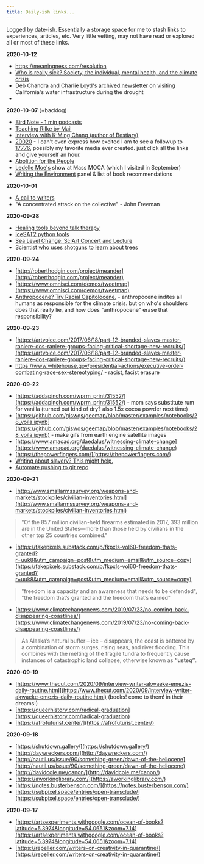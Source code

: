```yaml
---
title: Daily-ish links...
---
```


Logged by date-ish. Essentially a storage space for me to stash links to experiences, articles, etc. Very little vetting, may not have read or explored all or most of these links. 

**2020-10-12**
+ https://meaningness.com/resolution
+ [Who is really sick? Society, the individual, mental health, and the climate crisis](https://believermag.com/under-the-weather/)
+ Deb Chandra and Charlie Loyd's [archived newsletter](https://tinyletter.com/metafoundry/letters/metafoundry-35-dilution-of-precision) on visiting California's water infrastructure during the drought
+ 

**2020-10-07** (+backlog)

+  [Bird Note - 1 min podcasts](https://www.birdnote.org/)
+  [Teaching Rilke by Mail](https://popula.com/2020/10/01/living-in-letters/)
+  [Interview with K-Ming Chang (author of Bestiary)](https://therumpus.net/2020/09/the-rumpus-interview-with-k-ming-chang/)
+ [20020](https://www.sbnation.com/secret-base/21410129/20020/chapter-1) - I can't even express how excited I am to see a followup to [17776](https://www.sbnation.com/a/17776-football), possibly my favorite media ever created. just click all the links and give yourself an hour.
+ [Abolition for the People](https://level.medium.com/abolition-for-the-people-397ef29e3ca5)
+ [Ledelle Moe's](https://massmoca.org/event/ledelle-moe/) show at Mass MOCA (which I visited in September)
+ [Writing the Environment](https://centerforfiction.org/videos/on-america-writing-and-reading-the-environment/) panel & list of book recommendations

**2020-10-01**
+ [A call to writers](https://www.riverwalking.com/blog/a-call-to-writers-1.html) 
+ "A concentrated attack on the collective" - John Freeman

**2020-09-28**
+ [Healing tools beyond talk therapy](https://www.thesundaysoother.com/home/my-favorite-healing-resources-to-help-you-move-past-talk-therapy)
+ [IceSAT2 python tools](https://icepyx.readthedocs.io/en/latest/)
+ [Sea Level Change: SciArt Concert and Lecture](https://www.earth.columbia.edu/videos/view/sea-level-change-a-sciart-concert-and-lecture)
+ [Scientist who uses shotguns to learn about trees](https://www.theguardian.com/environment/2020/sep/17/shoots-and-leaves-the-shotgun-scientist-who-hunts-moving-trees-aoe)

**2020-09-24**
+ [http://roberthodgin.com/project/meander](http://roberthodgin.com/project/meander)
+ [https://www.omnisci.com/demos/tweetmap](https://www.omnisci.com/demos/tweetmap)
+ [Anthropocene? Try Racial Capitolocene.](https://www.versobooks.com/blogs/3376-racial-capitalocene) - anthropocene indites all humans as responsible for the climate crisis. but on who's shoulders does that really lie, and how does "anthropocene" erase that responsibility?

**2020-09-23**
+ [https://artvoice.com/2017/06/18/part-12-branded-slaves-master-raniere-dos-raniere-groups-facing-critical-shortage-new-recruits/](https://artvoice.com/2017/06/18/part-12-branded-slaves-master-raniere-dos-raniere-groups-facing-critical-shortage-new-recruits/)
+ [https://www.whitehouse.gov/presidential-actions/executive-order-combating-race-sex-stereotyping/
](https://www.whitehouse.gov/presidential-actions/executive-order-combating-race-sex-stereotyping/) - racist, facist erasure

**2020-09-22**
+ [https://addapinch.com/wprm_print/31552/](https://addapinch.com/wprm_print/31552/) - mom says substitute rum for vanilla (turned out kind of dry? also 1.5x cocoa powder next time)
+ [https://github.com/giswqs/geemap/blob/master/examples/notebooks/28_voila.ipynb](https://github.com/giswqs/geemap/blob/master/examples/notebooks/28_voila.ipynb) - make gifs from earth engine satellite images
+ [https://www.amacad.org/daedalus/witnessing-climate-change](https://www.amacad.org/daedalus/witnessing-climate-change)
+ [https://thepowerfingers.com/](https://thepowerfingers.com/)
+ [Writing about slavery? This might help.](https://docs.google.com/document/d/1A4TEdDgYslX-hlKezLodMIM71My3KTN0zxRv0IQTOQs/mobilebasic) 
+ [Automate pushing to git repo](https://medium.com/@ospiegel51191/how-i-used-cron-to-automatically-simulate-git-activity-13651fd0ca12)

**2020-09-21**
+ [http://www.smallarmssurvey.org/weapons-and-markets/stockpiles/civilian-inventories.html](http://www.smallarmssurvey.org/weapons-and-markets/stockpiles/civilian-inventories.html)
> "Of the 857 million civilian-held firearms estimated in 2017, 393 million are in the United States—more than those held by civilians in the other top 25 countries combined."  
+ [https://fakepixels.substack.com/p/fkpxls-vol60-freedom-thats-granted?r=uuk8&utm_campaign=post&utm_medium=email&utm_source=copy](https://fakepixels.substack.com/p/fkpxls-vol60-freedom-thats-granted?r=uuk8&utm_campaign=post&utm_medium=email&utm_source=copy)
> "freedom is a capacity and an awareness that needs to be defended", "the freedom that’s granted and the freedom that’s earned"
+ [https://www.climatechangenews.com/2019/07/23/no-coming-back-disappearing-coastlines/](https://www.climatechangenews.com/2019/07/23/no-coming-back-disappearing-coastlines/)
> As Alaska’s natural buffer – ice – disappears, the coast is battered by a combination of storm surges, rising seas, and river flooding. This combines with the melting of the fragile tundra to frequently cause instances of catastrophic land collapse, otherwise known as **“usteq”**.

**2020-09-19**
+ [https://www.thecut.com/2020/09/interview-writer-akwaeke-emezis-daily-routine.html](https://www.thecut.com/2020/09/interview-writer-akwaeke-emezis-daily-routine.html) (books! come to them! in their dreams!)
+ [https://queerhistory.com/radical-graduation](https://queerhistory.com/radical-graduation)
+ [https://afrofuturist.center/](https://afrofuturist.center/)

**2020-09-18**
+ [https://shutdown.gallery/](https://shutdown.gallery/)
+ [http://daywreckers.com/](http://daywreckers.com/)
+ [http://nautil.us/issue/90/something-green/dawn-of-the-heliocene](http://nautil.us/issue/90/something-green/dawn-of-the-heliocene)
+ [http://davidcole.me/canon/](http://davidcole.me/canon/)
+ [https://aworkinglibrary.com/](https://aworkinglibrary.com/)
+ [https://notes.busterbenson.com/](https://notes.busterbenson.com/)
+ [https://subpixel.space/entries/open-transclude/](https://subpixel.space/entries/open-transclude/)

**2020-09-17**
+ [https://artsexperiments.withgoogle.com/ocean-of-books?latitude=5.3974&longitude=54.0651&zoom=7.14](https://artsexperiments.withgoogle.com/ocean-of-books?latitude=5.3974&longitude=54.0651&zoom=7.14)
+ [https://repeller.com/writers-on-creativity-in-quarantine/](https://repeller.com/writers-on-creativity-in-quarantine/)